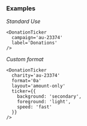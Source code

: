 ### Examples

*Standard Use*

```
<DonationTicker
  campaign='au-23374'
  label='Donations'
/>
```

*Custom format*

```
<DonationTicker
  charity='au-23374'
  format='0a'
  layout='amount-only'
  ticker={{
    background: 'secondary',
    foreground: 'light',
    speed: 'fast'
  }}
/>
```
